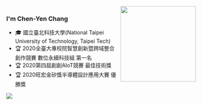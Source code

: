 <!--
**BlackyYen/BlackyYen** is a ✨ _special_ ✨ repository because its `README.md` (this file) appears on your GitHub profile.

Here are some ideas to get you started:

- 🔭 I’m currently working on ...
- 🌱 I’m currently learning ...
- 👯 I’m looking to collaborate on ...
- 🤔 I’m looking for help with ...
- 💬 Ask me about ...
- 📫 How to reach me: ...
- 😄 Pronouns: ...
- ⚡ Fun fact: ...
-->

<img height="200" align="right" src="https://github-readme-stats.vercel.app/api?username=BlackyYen&show_icons=True＆theme = radical" />

### I'm Chen-Yen Chang

- 🎓 國立臺北科技大學(National Taipei University of Technology, Taipei Tech)
- 🏆 2020全臺大專校院智慧創新暨跨域整合創作競賽 數位永續科技組 第一名
- 🏆 2020第四屆創創AIoT競賽 最佳技術獎  
- 🏆 2020旺宏金矽獎半導體設計應用大賽 優勝獎  

<img align="center" src="https://github-profile-trophy.vercel.app/?username=BlackyYen&theme=radical&column=7">